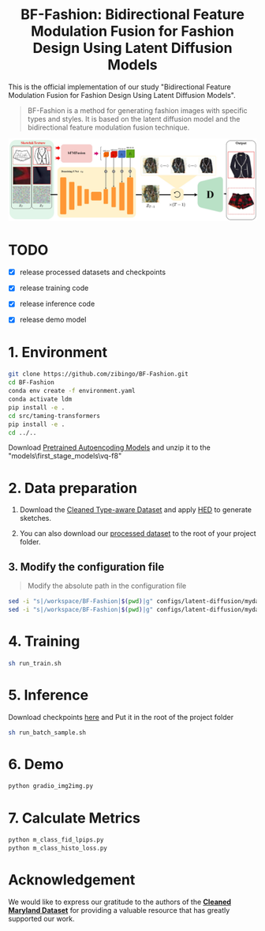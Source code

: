 <div align="center">
<h1>BF-Fashion: Bidirectional Feature Modulation Fusion for Fashion Design Using Latent Diffusion Models</h1>
</div>

This is the official implementation of our study "Bidirectional Feature Modulation Fusion for Fashion Design Using Latent Diffusion Models".


> BF-Fashion is a method for generating fashion images with specific types and styles. It is based on the latent diffusion model and the bidirectional feature modulation fusion technique.

![BF-Fashion](FrameWork.jpg)

# TODO

- [x] release processed datasets and checkpoints

- [x] release training code

- [x] release inference code

- [x] release demo model

# 1. Environment

```sh
git clone https://github.com/zibingo/BF-Fashion.git
cd BF-Fashion
conda env create -f environment.yaml
conda activate ldm
pip install -e .
cd src/taming-transformers
pip install -e .
cd ../..
```

Download [Pretrained Autoencoding Models](https://ommer-lab.com/files/latent-diffusion/vq-f8.zip) and unzip it to the "models\first_stage_models\vq-f8"

# 2. Data preparation

1. Download the [Cleaned Type-aware Dataset](https://github.com/AemikaChow/AiDLab-fAshIon-Data/blob/main/Datasets/cleaned-type.md) and apply [HED](https://github.com/s9xie/hed) to generate sketches.

2. You can also download our [processed dataset](https://drive.google.com/file/d/1E5HW_17IfjfkBlEPLCaE6mbjPtWvJU2H/view?usp=drive_link) to the root of your project folder.

## 3. Modify the configuration file

> Modify the absolute path in the configuration file

```sh
sed -i "s|/workspace/BF-Fashion|$(pwd)|g" configs/latent-diffusion/mydata_ldm-vq-f8.yaml
sed -i "s|/workspace/BF-Fashion|$(pwd)|g" configs/latent-diffusion/mydata_ldm-vq-f8_test.yaml
```

# 4. Training

```sh
sh run_train.sh
```

# 5. Inference

Download checkpoints [here](https://drive.google.com/file/d/1TCGg_vj79rmJrUW8J19HcyAkGcIXrNUJ/view?usp=drive_link) and Put it in the root of the project folder

```sh
sh run_batch_sample.sh
```

# 6. Demo

```sh
python gradio_img2img.py
```

# 7. Calculate Metrics

```sh
python m_class_fid_lpips.py
python m_class_histo_loss.py
```

# Acknowledgement

We would like to express our gratitude to the authors of the [**Cleaned Maryland Dataset**](https://github.com/AemikaChow/AiDLab-fAshIon-Data/blob/main/Datasets/cleaned-maryland.md) for providing a valuable resource that has greatly supported our work. 

